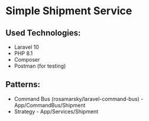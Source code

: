 # Simple Shipment Service

## Used Technologies:
- Laravel 10
- PHP 8.1
- Composer
- Postman (for testing)

## Patterns:
- Command Bus (rosamarsky/laravel-command-bus) - App/CommandBus/Shipment
- Strategy - App/Services/Shipment